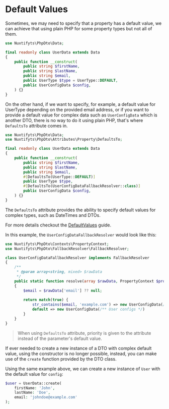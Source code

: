 Default Values
=

Sometimes, we may need to specify that a property has a default value,
we can achieve that using plain PHP for some property types but not all of them.

```php
use Nuxtifyts\PhpDto\Data;

final readonly class UserData extends Data
{
    public function __construct(
        public string $firstName,
        public string $lastName,
        public string $email,
        public UserType $type = UserType::DEFAULT,
        public UserConfigData $config,
    ) {}
}
```

On the other hand, if we want to specify, for example, a default value for UserType depending
on the provided email address, or if you want to provide a default value for complex data such as
`UserConfigData` which is another DTO, there is no way to do it using plain PHP,
that's where `DefaultsTo` attribute comes in.

```php
use Nuxtifyts\PhpDto\Data;
use Nuxtifyts\PhpDto\Attributes\Property\DefaultsTo;

final readonly class UserData extends Data
{
    public function __construct(
        public string $firstName,
        public string $lastName,
        public string $email,
        #[DefaultsTo(UserType::DEFAULT)]
        public UserType $type,
        #[DefaultsTo(UserConfigDataFallbackResolver::class)]
        public UserConfigData $config,
    ) {}
}
```

The `DefaultsTo` attribute provides the ability to specify default values for complex types,
such as DateTimes and DTOs.

For more details checkout the [DefaultValues](https://github.com/nuxtifyts/php-dto/blob/main/docs/DefaultValues.md)
guide.

In this example, the `UserConfigDataFallbackResolver` would look like this:

```php
use Nuxtifyts\PhpDto\Contexts\PropertyContext;
use Nuxtifyts\PhpDto\FallbackResolver\FallbackResolver;

class UserConfigDataFallbackResolver implements FallbackResolver
{
    /** 
     * @param array<string, mixed> $rawData 
     */
    public static function resolve(array $rawData, PropertyContext $property) : mixed
    {
        $email = $rawData['email'] ?? null;
        
        return match(true) {
            str_contains($email, 'example.com') => new UserConfigData(/** Admin configs */),
            default => new UserConfigData(/** User configs */)
        }
    }
}
```

> When using `DefaultsTo` attribute, priority is given to the attribute instead of the parameter's default value.

If ever needed to create a new instance of a DTO with complex default value, 
using the constructor is no longer possible, instead, you can make use of the 
`create` function provided by the DTO class.

Using the same example above, we can create a new instance of `User` with the default value for `config`:

```php
$user = UserData::create(
    firstName: 'John',
    lastName: 'Doe',
    email: 'johndoe@example.com'
);
```
